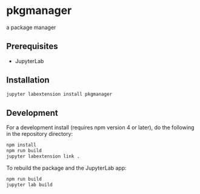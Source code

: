 # pkgmanager

a package manager


## Prerequisites

* JupyterLab

## Installation

```bash
jupyter labextension install pkgmanager
```

## Development

For a development install (requires npm version 4 or later), do the following in the repository directory:

```bash
npm install
npm run build
jupyter labextension link .
```

To rebuild the package and the JupyterLab app:

```bash
npm run build
jupyter lab build
```

